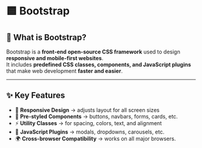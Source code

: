 # 🟦 Bootstrap

## 🔹 What is Bootstrap?
Bootstrap is a **front-end open-source CSS framework** used to design **responsive and mobile-first websites**.  
It includes **predefined CSS classes, components, and JavaScript plugins** that make web development **faster and easier**.  

---

## ✨ Key Features
- 🎯 **Responsive Design** → adjusts layout for all screen sizes  
- 🎨 **Pre-styled Components** → buttons, navbars, forms, cards, etc.  
- ⚡ **Utility Classes** → for spacing, colors, text, and alignment  
- 🔧 **JavaScript Plugins** → modals, dropdowns, carousels, etc.  
- 🌍 **Cross-browser Compatibility** → works on all major browsers.